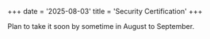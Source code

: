 +++
date = '2025-08-03'
title = 'Security Certification'
+++

Plan to take it soon by sometime in August to September. 